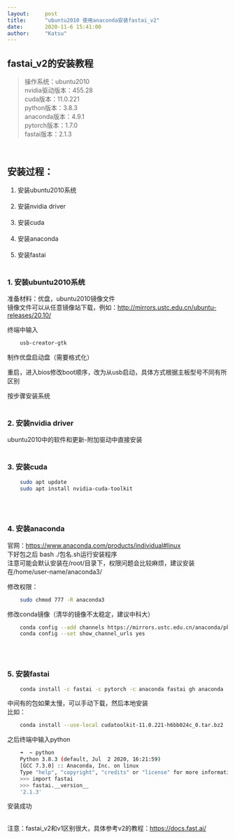 ```yaml
---
layout:     post
title:      "ubuntu2010 使用anaconda安装fastai_v2"
date:       2020-11-6 15:41:00
author:     "Katsu"
---
```



## fastai_v2的安装教程

>操作系统：ubuntu2010<br>
>nvidia驱动版本：455.28<br>
>cuda版本：11.0.221<br>
>python版本：3.8.3<br>
>anaconda版本：4.9.1<br>
>pytorch版本：1.7.0<br>
>fastai版本：2.1.3
<br>

## 安装过程：
1. 安装ubuntu2010系统<br><br>
2. 安装nvidia driver<br><br>
3. 安装cuda<br><br>
4. 安装anaconda<br><br>
5. 安装fastai<br><br>


### 1. 安装ubuntu2010系统
准备材料：优盘，ubuntu2010镜像文件<br>
镜像文件可以从任意镜像站下载，例如：http://mirrors.ustc.edu.cn/ubuntu-releases/20.10/
<br>

终端中输入
```bash
    usb-creator-gtk
```
制作优盘启动盘（需要格式化）<br>

重启，进入bios修改boot顺序，改为从usb启动，具体方式根据主板型号不同有所区别<br>

按步骤安装系统<br><br>


### 2. 安装nvidia driver
ubuntu2010中的软件和更新-附加驱动中直接安装
<br><br>

### 3. 安装cuda

```bash
    sudo apt update
    sudo apt install nvidia-cuda-toolkit
```
<br><br>

### 4. 安装anaconda
官网：https://www.anaconda.com/products/individual#linux<br>
下好包之后 bash ./包名.sh运行安装程序
<br>
注意可能会默认安装在/root/目录下，权限问题会比较麻烦，建议安装在/home/user-name/anaconda3/<br>

修改权限：<br>
```bash
    sudo chmod 777 -R anaconda3
```
修改conda镜像（清华的镜像不太稳定，建议中科大）<br>

```bash
    conda config --add channels https://mirrors.ustc.edu.cn/anaconda/pkgs/free/                                            
    conda config --set show_channel_urls yes
```
<br><br>

### 5. 安装fastai
```bash
    conda install -c fastai -c pytorch -c anaconda fastai gh anaconda
```
中间有的包如果太慢，可以手动下载，然后本地安装<br>
比如：
```bash
    conda install --use-local cudatoolkit-11.0.221-h6bb024c_0.tar.bz2 
```
之后终端中输入python
```bash
    ➜  ~ python
    Python 3.8.3 (default, Jul  2 2020, 16:21:59) 
    [GCC 7.3.0] :: Anaconda, Inc. on linux
    Type "help", "copyright", "credits" or "license" for more information.
    >>> import fastai
    >>> fastai.__version__
    '2.1.3'
```

安装成功<br><br>

注意：fastai_v2和v1区别很大，具体参考v2的教程：https://docs.fast.ai/